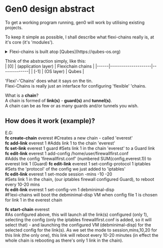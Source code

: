 <h1>Gen0 design abstract</h1>  

To get a working program running, gen0 will work by utilising existing projects.  
 


To keep it simple as possible, I shall describe what flexi-chains really is, at it's core (it's 'modules').  
<details>
  <summary>Flexi-chains is built atop [Qubes](https://qubes-os.org)</summary> 
The modules however could be further abstracted and adapted in the future to use a different compartmentalisation system - Qubes was chosen as it is open-source, has a strong community and is the most advanced that I can publicly build upon.  
</details>

Think of the abstraction simply, like this:  
| [0]  | (application layer) | Flexichain chains |
|------|---------------------|--------------|
| [-1] | (OS layer)          | Qubes        |

'Flexi'-'Chains' does what it says on the tin.  
Flexi-Chains is really just an interface for configuring 'flexible' 'chains.  

What is a **chain**?    
A chain is formed of **link(s)** - **guard(s)** and **tunnel(s)**.  
A chain can be as few or as many guards and/or tunnels you wish.  

<h2>How does it work (example)?</h2>  

E.G:  
**fc create-chain** everest 
#Creates a new chain - called 'everest'   
**fc add-link** everest 1 
#Adds link 1 to the chain 'everest'  
**fc set-link** everest 1 guard 
#Sets link 1 in the chain 'everest' to a Guard link  
**fc edit-link** everest 1 add-config /home/user/firewallfirst.conf  
#Adds the config 'firewallfirst.conf' (numbered SUM(config,everest.1)) to everest link 1 (Guard) 
**fc edit-link** everest 1 set-config-protocol 1 iptables  
#Sets the 'protocol' of the config we just added to 'iptables'  
**fc edit-link** everest 1 set-mode session -mins -10 -20  
#Sets link 1 in the chain, (our iptables firewall configured Guard), to reboot every 10-20 mins  
**fc edit-link** everest 1 set-config-vm 1 debminimal-disp  
#Flexi-chains will boot the debminimal-disp VM when config file 1 is chosen for link 1 in the everest chain 

**fc start-chain** everest  
#As configured above, this will launch all the link(s) configured (only 1), selecting the config (only the iptables firewallfirst.conf is added, so it will select that) - and launching the configured VM (debminimal-disp) for the selected config for the link(s). As we set the mode to session,mins,10,20 for this link (the only one), this link will reboot every 10-20 minutes (in effect the whole chain is rebooting as there's only 1 link in the chain).


